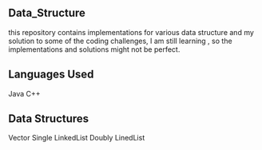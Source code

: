 Data_Structure
-------------------------------------------
this repository contains implementations for various data structure
and my solution to some of the coding challenges, I am still learning
, so the implementations and solutions might not be perfect.


Languages Used
------------------------------------------
Java
C++

Data Structures
-----------------------------------------
Vector
Single LinkedList
Doubly LinedList
